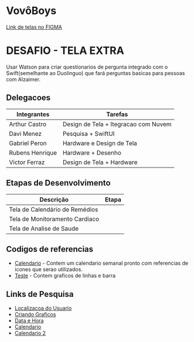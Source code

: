 # VovôBoys
[Link de telas no FIGMA](https://www.figma.com/file/vAq9iio1SuAw3RXxvvGjIp/Untitled?type=design&node-id=0%3A1&t=n3GMXfgFxHdA8IfB-1)

# DESAFIO - TELA EXTRA
Usar Watson para criar questionarios de pergunta integrado com o Swift(semelhante ao Duolinguo) que fará perguntas basicas para pessoas com Alzaimer.


## Delegacoes
| Integrantes | Tarefas |
|-------------|---------|
Arthur Castro | Design de Tela + Itegracao com Nuvem
Davi Menez | Pesquisa + SwiftUI
Gabriel Peron | Hardware e Design de Tela
Rubens Henrique | Hardware + Desenho
Victor Ferraz | Design de Tela + Hardware

## Etapas de Desenvolvimento

| Descrição | Etapa |
|-------------|---------|
Tela de Calendário de Remédios |
Tela de Monitoramento Cardiaco |
Tela de Analise de Saude | 

## Codigos de referencias
- [Calendario]() - Contem um calendario semanal pronto com referencias de icones que serao utilizados.
- [Teste]() - Contem graficos de linhas e barra

## Links de Pesquisa
- [Localizacoa do Usuario](https://developer.apple.com/documentation/applemapsserverapi/userlocation/)
- [Criando Graficos](https://developer.apple.com/documentation/charts/creating-a-chart-using-swift-charts#Define-the-data-source)
- [Data e Hora](https://developer.apple.com/documentation/foundation/dateformatter/)
- [Calendario](https://developer.apple.com/documentation/swiftui/multidatepicker)
- [Calendario 2](https://www.hackingwithswift.com/books/ios-swiftui/working-with-dates)

